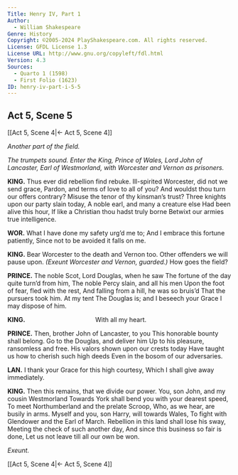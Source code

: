 ```yaml
---
Title: Henry IV, Part 1
Author: 
  - William Shakespeare
Genre: History
Copyright: ©2005-2024 PlayShakespeare.com. All rights reserved.
License: GFDL License 1.3
License URL: http://www.gnu.org/copyleft/fdl.html
Version: 4.3
Sources:
  - Quarto 1 (1598)
  - First Folio (1623)
ID: henry-iv-part-i-5-5
---
```


## Act 5, Scene 5
[[Act 5, Scene 4|← Act 5, Scene 4]]

*Another part of the field.*

*The trumpets sound. Enter the King, Prince of Wales, Lord John of Lancaster, Earl of Westmorland, with Worcester and Vernon as prisoners.*

**KING.**
Thus ever did rebellion find rebuke.
Ill-spirited Worcester, did not we send grace,
Pardon, and terms of love to all of you?
And wouldst thou turn our offers contrary?
Misuse the tenor of thy kinsman’s trust?
Three knights upon our party slain today,
A noble earl, and many a creature else
Had been alive this hour,
If like a Christian thou hadst truly borne
Betwixt our armies true intelligence.

**WOR.**
What I have done my safety urg’d me to;
And I embrace this fortune patiently,
Since not to be avoided it falls on me.

**KING.**
Bear Worcester to the death and Vernon too.
Other offenders we will pause upon.
*(Exeunt Worcester and Vernon, guarded.)*
How goes the field?

**PRINCE.**
The noble Scot, Lord Douglas, when he saw
The fortune of the day quite turn’d from him,
The noble Percy slain, and all his men
Upon the foot of fear, fled with the rest,
And falling from a hill, he was so bruis’d
That the pursuers took him. At my tent
The Douglas is; and I beseech your Grace
I may dispose of him.

**KING.**
           With all my heart.

**PRINCE.**
Then, brother John of Lancaster, to you
This honorable bounty shall belong.
Go to the Douglas, and deliver him
Up to his pleasure, ransomless and free.
His valors shown upon our crests today
Have taught us how to cherish such high deeds
Even in the bosom of our adversaries.

**LAN.**
I thank your Grace for this high courtesy,
Which I shall give away immediately.

**KING.**
Then this remains, that we divide our power.
You, son John, and my cousin Westmorland
Towards York shall bend you with your dearest speed,
To meet Northumberland and the prelate Scroop,
Who, as we hear, are busily in arms.
Myself and you, son Harry, will towards Wales,
To fight with Glendower and the Earl of March.
Rebellion in this land shall lose his sway,
Meeting the check of such another day,
And since this business so fair is done,
Let us not leave till all our own be won.

*Exeunt.*

[[Act 5, Scene 4|← Act 5, Scene 4]]